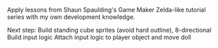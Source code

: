 Apply lessons from Shaun Spaulding's Game Maker Zelda-like tutorial series with my own development knowledge.

Next step:
Build standing cube sprites (avoid hard outline), 8-directional
Build input logic
Attach input logic to player object and move doll